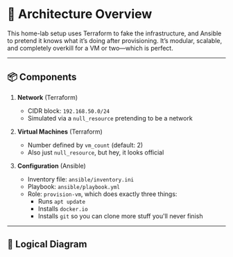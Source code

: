 # 🧱 Architecture Overview

This home-lab setup uses Terraform to fake the infrastructure, and Ansible to pretend it knows what it’s doing after provisioning. It’s modular, scalable, and completely overkill for a VM or two—which is perfect.

---

## 📦 Components

1. **Network** (Terraform)

   - CIDR block: `192.168.50.0/24`
   - Simulated via a `null_resource` pretending to be a network

2. **Virtual Machines** (Terraform)

   - Number defined by `vm_count` (default: 2)
   - Also just `null_resource`, but hey, it looks official

3. **Configuration** (Ansible)

   - Inventory file: `ansible/inventory.ini`
   - Playbook: `ansible/playbook.yml`
   - Role: `provision-vm`, which does exactly three things:
     - Runs `apt update`
     - Installs `docker.io`
     - Installs `git` so you can clone more stuff you'll never finish

---

## 🧠 Logical Diagram

